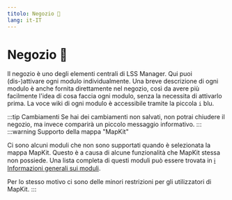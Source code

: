 ```yaml
---
titolo: Negozio 🛒
lang: it-IT
---
```


# Negozio :shopping_cart:

Il negozio è uno degli elementi centrali di LSS Manager. Qui puoi (dis-)attivare ogni modulo individualmente. Una breve descrizione di ogni modulo è anche fornita direttamente nel negozio, così da avere più facilmente l'idea di cosa faccia ogni modulo, senza la necessita di attivarlo prima. La voce wiki di ogni modulo è accessibile tramite la piccola `i` blu.

:::tip Cambiamenti
Se hai dei cambiamenti non salvati, non potrai chiudere il negozio, ma invece comparirà un piccolo messaggio informativo.
:::
:::warning Supporto della mappa "MapKit"

Ci sono alcuni moduli che non sono supportati quando è selezionata la mappa MapKit. Questo è a causa di alcune funzionalità che MapKit stessa non possiede. Una lista completa di questi moduli può essere trovata in [ℹ️ Informazioni generali sui moduli](apps.md).

Per lo stesso motivo ci sono delle minori restrizioni per gli utilizzatori di MapKit.
:::
